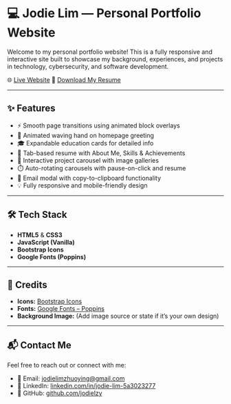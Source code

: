 # 💻 Jodie Lim — Personal Portfolio Website

Welcome to my personal portfolio website! This is a fully responsive and interactive site built to showcase my background, experiences, and projects in technology, cybersecurity, and software development.

🌐 [Live Website](https://jodielzy.github.io/personal-website/)
📄 [Download My Resume](resume.pdf)

---

## ✨ Features

- ⚡ Smooth page transitions using animated block overlays  
- 👋 Animated waving hand on homepage greeting  
- 🎓 Expandable education cards for detailed info  
- 🧩 Tab-based resume with About Me, Skills & Achievements  
- 📸 Interactive project carousel with image galleries  
- ⏱️ Auto-rotating carousels with pause-on-click and resume  
- 📩 Email modal with copy-to-clipboard functionality  
- 💡 Fully responsive and mobile-friendly design  

---

## 🛠️ Tech Stack

- **HTML5** & **CSS3**  
- **JavaScript (Vanilla)**  
- **Bootstrap Icons**  
- **Google Fonts (Poppins)**  

---

## 🧠 Credits

- **Icons:** [Bootstrap Icons](https://icons.getbootstrap.com/)  
- **Fonts:** [Google Fonts – Poppins](https://fonts.google.com/specimen/Poppins)  
- **Background Image:** (Add image source or state if it’s your own design)  

---

## 📬 Contact Me

Feel free to reach out or connect with me:

- 📧 Email: [jodielimzhuoying@gmail.com](mailto:jodielimzhuoying@gmail.com)
- 💼 LinkedIn: [linkedin.com/in/jodie-lim-5a3023277](https://linkedin.com/in/jodie-lim-5a3023277)
- 🐙 GitHub: [github.com/jodielzy](https://github.com/jodielzy)

